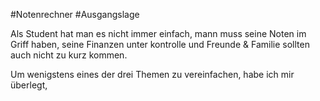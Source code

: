 #Notenrechner
#Ausgangslage

Als Student hat man es nicht immer einfach, mann muss seine Noten im Griff haben, seine Finanzen unter kontrolle und Freunde & Familie sollten auch nicht zu kurz kommen.

Um wenigstens eines der drei Themen zu vereinfachen, habe ich mir überlegt, 
